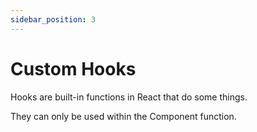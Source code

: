 ```yaml
---
sidebar_position: 3
---
```


# Custom Hooks
Hooks are built-in functions in React that do some things.

They can only be used within the Component function.